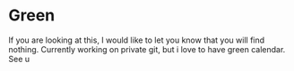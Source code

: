 # Green
If you are looking at this,
I would like to let you know that you will find nothing.
Currently working on private git, but i love to have green calendar. 
See u 
